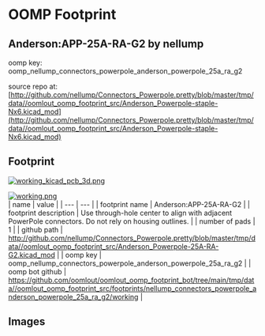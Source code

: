 # OOMP Footprint  
## Anderson:APP-25A-RA-G2  by nellump  
  
oomp key: oomp_nellump_connectors_powerpole_anderson_powerpole_25a_ra_g2  
  
source repo at: [http://github.com/nellump/Connectors_Powerpole.pretty/blob/master/tmp/data//oomlout_oomp_footprint_src/Anderson_Powerpole-staple-Nx6.kicad_mod](http://github.com/nellump/Connectors_Powerpole.pretty/blob/master/tmp/data//oomlout_oomp_footprint_src/Anderson_Powerpole-staple-Nx6.kicad_mod)  
## Footprint  
  
[![working_kicad_pcb_3d.png](working_kicad_pcb_3d_600.png)](working_kicad_pcb_3d.png)  
  
[![working.png](working_600.png)](working.png)  
| name | value | 
| --- | --- | 
| footprint name | Anderson:APP-25A-RA-G2 | 
| footprint description | Use through-hole center to align with adjacent PowerPole connectors.  Do not rely on housing outlines. | 
| number of pads | 1 | 
| github path | http://github.com/nellump/Connectors_Powerpole.pretty/blob/master/tmp/data//oomlout_oomp_footprint_src/Anderson_Powerpole-25A-RA-G2.kicad_mod | 
| oomp key | oomp_nellump_connectors_powerpole_anderson_powerpole_25a_ra_g2 | 
| oomp bot github | https://github.com/oomlout/oomlout_oomp_footprint_bot/tree/main/tmp/data//oomlout_oomp_footprint_src/footprints/nellump_connectors_powerpole_anderson_powerpole_25a_ra_g2/working | 
## Images  
